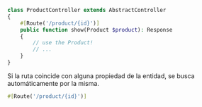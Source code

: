```php
class ProductController extends AbstractController
{
    #[Route('/product/{id}')]
    public function show(Product $product): Response
    {
        // use the Product!
        // ...
    }
}
```
Si la ruta coincide con alguna propiedad de la entidad, se busca automáticamente por la misma.
```php
#[Route('/product/{id}')]
```
